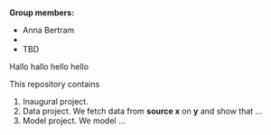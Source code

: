 #

**Group members:**
- Anna Bertram
- 
- TBD

Hallo hallo hello hello

This repository contains  
1. Inaugural project. 
2. Data project. We fetch data from **source x** on **y** and show that ...
3. Model project. We model ...
